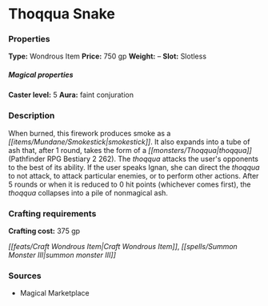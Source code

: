 ﻿---
Title: "Thoqqua Snake"
Type: "Wondrous Item"
Price: "750 gp"
Weight: "–"
Slot: "Slotless"
Caster level: "5"
Aura: "faint conjuration"
Description: |
  "When burned, this firework produces smoke as a smokestick. It also expands into a tube of ash that, after 1 round, takes the form of a thoqqua (_Pathfinder RPG Bestiary 2_ 262). The thoqqua attacks the user's opponents to the best of its ability. If the user speaks Ignan, she can direct the thoqqua to not attack, to attack particular enemies, or to perform other actions. After 5 rounds or when it is reduced to 0 hit points (whichever comes first), the thoqqua collapses into a pile of nonmagical ash."
Crafting cost: "375 gp"
Sources: "['Magical Marketplace']"
---

# Thoqqua Snake

### Properties

**Type:** Wondrous Item **Price:** 750 gp **Weight:** – **Slot:** Slotless

##### Magical properties

**Caster level:** 5 **Aura:** faint conjuration

### Description

When burned, this firework produces smoke as a _[[items/Mundane/Smokestick|smokestick]]_. It also expands into a tube of ash that, after 1 round, takes the form of a _[[monsters/Thoqqua|thoqqua]]_ (Pathfinder RPG Bestiary 2 262). The _thoqqua_ attacks the user's opponents to the best of its ability. If the user speaks Ignan, she can direct the _thoqqua_ to not attack, to attack particular enemies, or to perform other actions. After 5 rounds or when it is reduced to 0 hit points (whichever comes first), the _thoqqua_ collapses into a pile of nonmagical ash.

### Crafting requirements

**Crafting cost:** 375 gp

_[[feats/Craft Wondrous Item|Craft Wondrous Item]]_, _[[spells/Summon Monster III|summon monster III]]_

### Sources

* Magical Marketplace